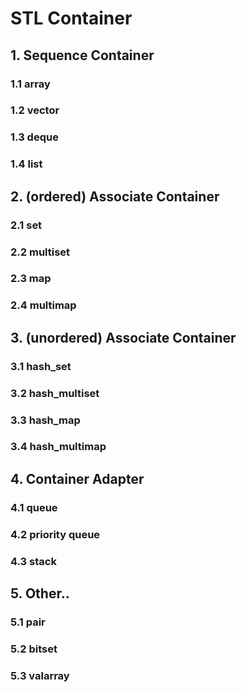 # STL Container


## 1. Sequence Container

### 1.1 array
### 1.2 vector
### 1.3 deque
### 1.4 list


## 2. (ordered) Associate Container

### 2.1 set
### 2.2 multiset
### 2.3 map
### 2.4 multimap


## 3. (unordered) Associate Container

### 3.1 hash_set
### 3.2 hash_multiset
### 3.3 hash_map
### 3.4 hash_multimap


## 4. Container Adapter

### 4.1 queue
### 4.2 priority queue
### 4.3 stack


## 5. Other..

### 5.1 pair
### 5.2 bitset
### 5.3 valarray
